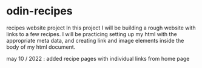 # odin-recipes
recipes website project
In this project I will be building a rough website with links to a few recipes. I will be practicing setting up my html with the appropriate meta data, and creating link and image elements inside the body of my html document.


may 10 / 2022 :
added recipe pages with individual links from home page